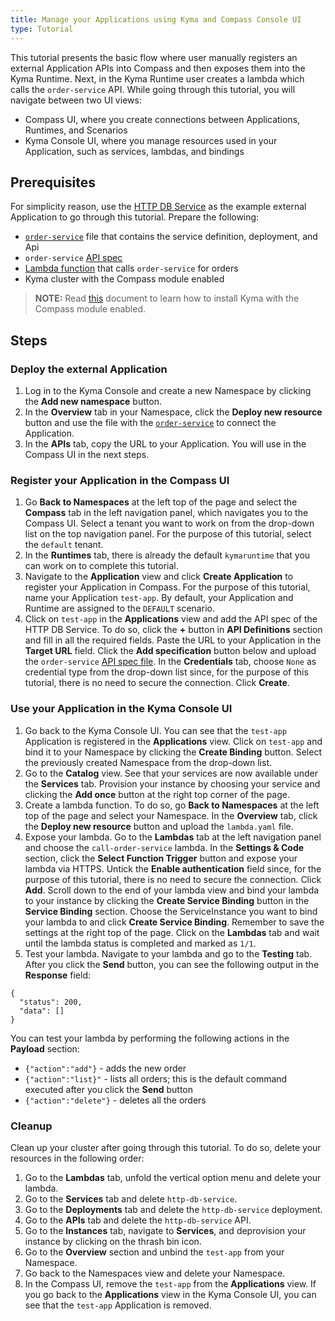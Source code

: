 ```yaml
---
title: Manage your Applications using Kyma and Compass Console UI
type: Tutorial
---
```


This tutorial presents the basic flow where user manually registers an external Application APIs into Compass and then exposes them into the Kyma Runtime. Next, in the Kyma Runtime user creates a lambda which calls the `order-service` API. While going through this tutorial, you will navigate between two UI views:
- Compass UI, where you create connections between Applications, Runtimes, and Scenarios
- Kyma Console UI, where you manage resources used in your Application, such as services, lambdas, and bindings

## Prerequisites

For simplicity reason, use the [HTTP DB Service](https://github.com/kyma-project/examples/tree/master/http-db-service) as the example external Application to go through this tutorial. Prepare the following:
- [`order-service`](./assets/order-service.yaml) file that contains the service definition, deployment, and Api
- `order-service` [API spec](./assets/order-service-api-spec.yaml)
- [Lambda function](./assets/lambda.yaml) that calls `order-service` for orders
- Kyma cluster with the Compass module enabled

>**NOTE:** Read [this](#installation-enable-compass-in-kyma-default-kyma-installation) document to learn how to install Kyma with the Compass module enabled.

## Steps

### Deploy the external Application

1. Log in to the Kyma Console and create a new Namespace by clicking the **Add new namespace** button.
2. In the **Overview** tab in your Namespace, click the **Deploy new resource** button and use the file with the  [`order-service`](./assets/order-service.yaml) to connect the Application.
3. In the **APIs** tab, copy the URL to your Application. You will use in the Compass UI in the next steps.

### Register your Application in the Compass UI

1. Go **Back to Namespaces** at the left top of the page and select the **Compass** tab in the left navigation panel, which navigates you to the Compass UI. Select a tenant you want to work on from the drop-down list on the top navigation panel. For the purpose of this tutorial, select the `default` tenant.
2. In the **Runtimes** tab, there is already the default `kymaruntime` that you can work on to complete this tutorial.
3. Navigate to the **Application** view and click **Create Application** to register your Application in Compass. For the purpose of this tutorial, name your Application `test-app`. By default, your Application and Runtime are assigned to the `DEFAULT` scenario.
4. Click on `test-app` in the **Applications** view and add the API spec of the HTTP DB Service. To do so, click the **+** button in **API Definitions** section and fill in all the required fields. Paste the URL to your Application in the **Target URL** field. Click the **Add specification** button below and upload the `order-service` [API spec file](./assets/order-service-api-spec.yaml). In the **Credentials** tab, choose `None` as credential type from the drop-down list since, for the purpose of this tutorial, there is no need to secure the connection. Click **Create**.

### Use your Application in the Kyma Console UI

1. Go back to the Kyma Console UI. You can see that the `test-app` Application is registered in the **Applications** view. Click on `test-app` and bind it to your Namespace by clicking the  **Create Binding** button. Select the previously created Namespace from the drop-down list.
2. Go to the **Catalog** view. See that your services are now available under the **Services** tab. Provision your instance by choosing your service and clicking the **Add once** button at the right top corner of the page.
3. Create a lambda function. To do so, go **Back to Namespaces** at the left top of the page and select your Namespace. In the **Overview** tab, click the **Deploy new resource** button and upload the `lambda.yaml` file.
4. Expose your lambda. Go to the **Lambdas** tab at the left navigation panel and choose the `call-order-service` lambda. In the **Settings & Code** section, click the **Select Function Trigger** button and expose your lambda via HTTPS. Untick the **Enable authentication** field since, for the purpose of this tutorial, there is no need to secure the connection. Click **Add**. Scroll down to the end of your lambda view and bind your lambda to your instance by clicking the **Create Service Binding** button in the **Service Binding** section. Choose the ServiceInstance you want to bind your lambda to and click **Create Service Binding**. Remember to save the settings at the right top of the page. Click on the **Lambdas** tab and wait until the lambda status is completed and marked as `1/1`.  
5. Test your lambda. Navigate to your lambda and go to the **Testing** tab. After you click the **Send** button, you can see the following output in the **Response** field:
```
{
  "status": 200,
  "data": []
}
```
You can test your lambda by performing the following actions in the **Payload** section:
  - `{"action":"add"}` - adds the new order
  - `{"action":"list}"` - lists all orders; this is the default command executed after you click the **Send** button
  - `{"action":"delete"}` - deletes all the orders

### Cleanup

Clean up your cluster after going through this tutorial. To do so, delete your resources in the following order:
1. Go to the **Lambdas** tab, unfold the vertical option menu and delete your lambda.
2. Go to the **Services** tab and delete `http-db-service`.
3. Go to the **Deployments** tab and delete the `http-db-service` deployment.
4. Go to the **APIs** tab and delete the `http-db-service` API.
5. Go to the **Instances** tab, navigate to **Services**, and deprovision your instance by clicking on the thrash bin icon.
6. Go to the **Overview** section and unbind the `test-app` from your Namespace.
7. Go back to the Namespaces view and delete your Namespace.
8. In the Compass UI, remove the `test-app` from the **Applications** view. If you go back to the **Applications** view in the Kyma Console UI, you can see that the `test-app` Application is removed.

